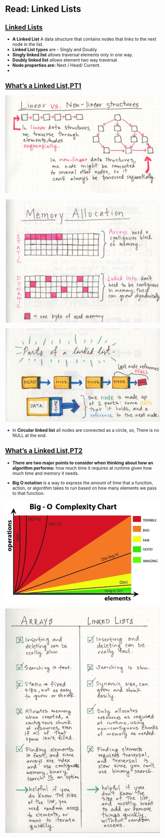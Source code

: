 # Read: Linked Lists

## [Linked Lists](https://codefellows.github.io/common_curriculum/data_structures_and_algorithms/Code_401/class-05/resources/singly_linked_list.html)

- **A Linked List**  A data structure that contains nodes that links to the next node in the list.
-  **Linked List types** are - Singly and Doubly. 
- **Singly linked list** allows traversal elements only in one way.
- **Doubly linked list** allows element two way traversal.
- **Node properties are:** Next / Head/ Current.
- 

## [What’s a Linked List,PT1](https://medium.com/basecs/whats-a-linked-list-anyway-part-1-d8b7e6508b9d)
  

![Linear versus non-linear data structures](../img/linear.png)

![Memory allocation](../img/allocation.png)

![Parts of a linked list](../img/Parts.png)

- In **Circular linked list**  all nodes are connected as a circle, so, There is no NULL at the end.


## [What’s a Linked List,PT2](https://medium.com/basecs/whats-a-linked-list-anyway-part-2-131d96f71996)


- **There are two major points to consider when thinking about how an algorithm performs:** how much time it requires at runtime given how much time and memory it needs.

- **Big O notation** is a way to express the amount of time that a function, action, or algorithm takes to run based on how many elements we pass to that function.

![Basic Big O Notation Equations](../img/BigO.jpeg)

![Arrays Vs. Linked List](../img/ArrVsLin.jpeg)  

